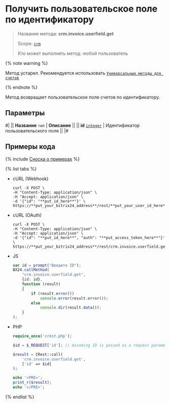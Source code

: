 # Получить пользовательское поле по идентификатору

> Название метода: **crm.invoice.userfield.get**
>
> Scope: [`crm`](../../../scopes/permissions.md)
>
> Кто может выполнять метод: любой пользователь

{% note warning %}

Метод устарел. Рекомендуется использовать  [`Универсальные методы для счетов`](../../universal/invoice.md)

{% endnote %}

Метод возвращает пользовательское поле счетов по идентификатору.

## Параметры

#|
|| **Название**
`тип` | **Описание** ||
|| **id**
[`integer`](../../../data-types.md) | Идентификатор пользовательского поля ||
|#

## Примеры кода

{% include [Сноска о примерах](../../../../_includes/examples.md) %}

{% list tabs %}

- cURL (Webhook)

    ```http
    curl -X POST \
    -H "Content-Type: application/json" \
    -H "Accept: application/json" \
    -d '{"id": "**put_id_here**"}' \
    https://**put_your_bitrix24_address**/rest/**put_your_user_id_here**/**put_your_webhook_here**/crm.invoice.userfield.get
  ```

- cURL (OAuth)

    ```http
    curl -X POST \
    -H "Content-Type: application/json" \
    -H "Accept: application/json" \
    -d '{"id": "**put_id_here**", "auth": "**put_access_token_here**"}' \
    https://**put_your_bitrix24_address**/rest/crm.invoice.userfield.get
    ```

- JS

    ```js
    var id = prompt("Введите ID");
    BX24.callMethod(
        "crm.invoice.userfield.get",
        {id: id},
        function (result)
        {
            if (result.error())
                console.error(result.error());
            else
                console.dir(result.data());
        }
    );
    ```

- PHP

    ```php
    require_once('crest.php');

    $id = $_REQUEST['id']; // Assuming ID is passed as a request parameter

    $result = CRest::call(
        'crm.invoice.userfield.get',
        ['id' => $id]
    );

    echo '<PRE>';
    print_r($result);
    echo '</PRE>';
    ```

{% endlist %}
